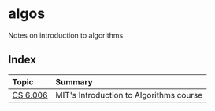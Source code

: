 # algos
Notes on introduction to algorithms

## Index
| Topic                              | Summary                                 |
|:-----------------------------------|:----------------------------------------|
| [CS 6.006](./notes/6006/README.md) | MIT's Introduction to Algorithms course |
